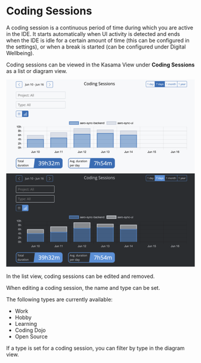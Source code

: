 # Coding Sessions

A coding session is a continuous period of time during which you are active in the IDE.
It starts automatically when UI activity is detected and ends when the IDE is idle for a certain amount of time (this can be configured in the settings), or when a break is started (can be configured under Digital Wellbeing).

Coding sessions can be viewed in the Kasama View under **Coding Sessions** as a list or diagram view.

![Kasama coding session view](/assets/screenshots/coding_sessions.png#only-light)
![Kasama coding session view](/assets/screenshots/coding_sessions_dark.png#only-dark)

In the list view, coding sessions can be edited and removed.

When editing a coding session, the name and type can be set.

The following types are currently available:

- Work
- Hobby
- Learning
- Coding Dojo
- Open Source

If a type is set for a coding session, you can filter by type in the diagram view.
